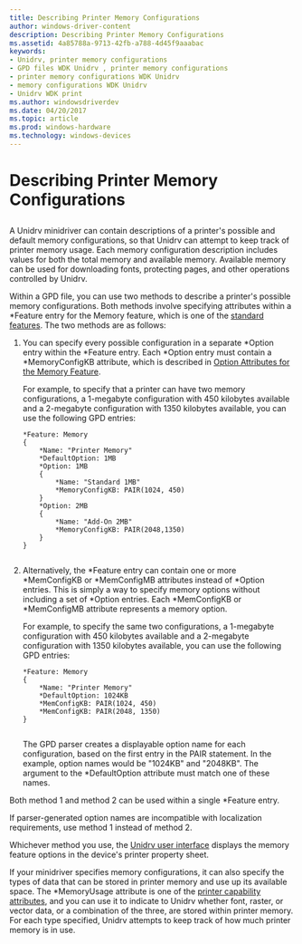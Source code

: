 ```yaml
---
title: Describing Printer Memory Configurations
author: windows-driver-content
description: Describing Printer Memory Configurations
ms.assetid: 4a85788a-9713-42fb-a788-4d45f9aaabac
keywords:
- Unidrv, printer memory configurations
- GPD files WDK Unidrv , printer memory configurations
- printer memory configurations WDK Unidrv
- memory configurations WDK Unidrv
- Unidrv WDK print
ms.author: windowsdriverdev
ms.date: 04/20/2017
ms.topic: article
ms.prod: windows-hardware
ms.technology: windows-devices
---
```


# Describing Printer Memory Configurations


## <a href="" id="ddk-describing-printer-memory-configurations-gg"></a>


A Unidrv minidriver can contain descriptions of a printer's possible and default memory configurations, so that Unidrv can attempt to keep track of printer memory usage. Each memory configuration description includes values for both the total memory and available memory. Available memory can be used for downloading fonts, protecting pages, and other operations controlled by Unidrv.

Within a GPD file, you can use two methods to describe a printer's possible memory configurations. Both methods involve specifying attributes within a \*Feature entry for the Memory feature, which is one of the [standard features](standard-features.md). The two methods are as follows:

1.  You can specify every possible configuration in a separate \*Option entry within the \*Feature entry. Each \*Option entry must contain a \*MemoryConfigKB attribute, which is described in [Option Attributes for the Memory Feature](option-attributes-for-the-memory-feature.md).

    For example, to specify that a printer can have two memory configurations, a 1-megabyte configuration with 450 kilobytes available and a 2-megabyte configuration with 1350 kilobytes available, you can use the following GPD entries:

    ```
    *Feature: Memory
    {
        *Name: "Printer Memory"
        *DefaultOption: 1MB
        *Option: 1MB
        {
            *Name: "Standard 1MB"
            *MemoryConfigKB: PAIR(1024, 450)
        }
        *Option: 2MB 
        {
            *Name: "Add-On 2MB"
            *MemoryConfigKB: PAIR(2048,1350)
        }
    }
     
    ```

2.  Alternatively, the \*Feature entry can contain one or more \*MemConfigKB or \*MemConfigMB attributes instead of \*Option entries. This is simply a way to specify memory options without including a set of \*Option entries. Each \*MemConfigKB or \*MemConfigMB attribute represents a memory option.

    For example, to specify the same two configurations, a 1-megabyte configuration with 450 kilobytes available and a 2-megabyte configuration with 1350 kilobytes available, you can use the following GPD entries:

    ```
    *Feature: Memory
    {
        *Name: "Printer Memory"
        *DefaultOption: 1024KB
        *MemConfigKB: PAIR(1024, 450)
        *MemConfigKB: PAIR(2048, 1350)
    }
     
    ```

    The GPD parser creates a displayable option name for each configuration, based on the first entry in the PAIR statement. In the example, option names would be "1024KB" and "2048KB". The argument to the \*DefaultOption attribute must match one of these names.

Both method 1 and method 2 can be used within a single \*Feature entry.

If parser-generated option names are incompatible with localization requirements, use method 1 instead of method 2.

Whichever method you use, the [Unidrv user interface](unidrv-user-interface.md) displays the memory feature options in the device's printer property sheet.

If your minidriver specifies memory configurations, it can also specify the types of data that can be stored in printer memory and use up its available space. The \*MemoryUsage attribute is one of the [printer capability attributes](printer-capability-attributes.md), and you can use it to indicate to Unidrv whether font, raster, or vector data, or a combination of the three, are stored within printer memory. For each type specified, Unidrv attempts to keep track of how much printer memory is in use.

 

 




